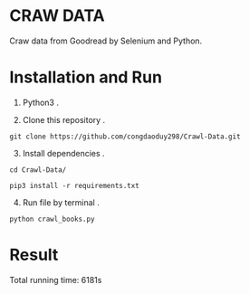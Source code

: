 # CRAW DATA 

  Craw data from Goodread by Selenium and Python. 

# Installation and Run

  1. Python3 .
  
  2. Clone this repository .

    git clone https://github.com/congdaoduy298/Crawl-Data.git 

  3. Install dependencies .

    cd Crawl-Data/
   
    pip3 install -r requirements.txt 
   
  4. Run file by terminal .

    python crawl_books.py

# Result 
    
     
  Total running time: 6181s

